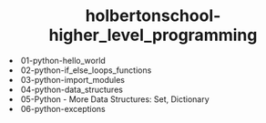 <h1 align = "center"> holbertonschool-higher_level_programming</h1>

<li>01-python-hello_world</li>
<li>02-python-if_else_loops_functions</li>
<li>03-python-import_modules</li>
<li>04-python-data_structures</li>
<li>05-Python - More Data Structures: Set, Dictionary</li>
<li>06-python-exceptions</li>
